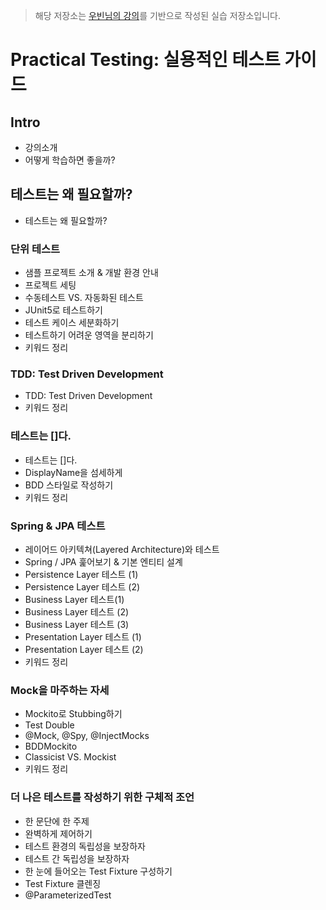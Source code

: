 > 해당 저장소는 [우빈님의 강의](https://inf.run/YLRXA)를 기반으로 작성된 실습 저장소입니다.

# Practical Testing: 실용적인 테스트 가이드

## Intro

- 강의소개
- 어떻게 학습하면 좋을까?

## 테스트는 왜 필요할까?

- 테스트는 왜 필요할까?

### 단위 테스트

- 샘플 프로젝트 소개 & 개발 환경 안내
- 프로젝트 세팅
- 수동테스트 VS. 자동화된 테스트
- JUnit5로 테스트하기
- 테스트 케이스 세분화하기
- 테스트하기 어려운 영역을 분리하기
- 키워드 정리

### TDD: Test Driven Development

- TDD: Test Driven Development
- 키워드 정리

### 테스트는 []다.

- 테스트는 []다.
- DisplayName을 섬세하게
- BDD 스타일로 작성하기
- 키워드 정리

### Spring & JPA 테스트

- 레이어드 아키텍쳐(Layered Architecture)와 테스트
- Spring / JPA 훑어보기 & 기본 엔티티 설계
- Persistence Layer 테스트 (1)
- Persistence Layer 테스트 (2)
- Business Layer 테스트(1)
- Business Layer 테스트 (2)
- Business Layer 테스트 (3)
- Presentation Layer 테스트 (1)
- Presentation Layer 테스트 (2)
- 키워드 정리

### Mock을 마주하는 자세

- Mockito로 Stubbing하기
- Test Double
- @Mock, @Spy, @InjectMocks
- BDDMockito
- Classicist VS. Mockist
- 키워드 정리

### 더 나은 테스트를 작성하기 위한 구체적 조언

- 한 문단에 한 주제
- 완벽하게 제어하기
- 테스트 환경의 독립성을 보장하자
- 테스트 간 독립성을 보장하자
- 한 눈에 들어오는 Test Fixture 구성하기
- Test Fixture 클렌징
- @ParameterizedTest